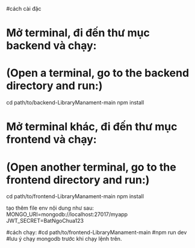 #cách cài đặc
# Mở terminal, đi đến thư mục backend và chạy:
# (Open a terminal, go to the backend directory and run:)
cd path/to/backend-LibraryManament-main
npm install

# Mở terminal khác, đi đến thư mục frontend và chạy:
# (Open another terminal, go to the frontend directory and run:)
cd path/to/frontend-LibraryManament-main
npm install

tạo thêm file env nội dung như sau:
MONGO_URI=mongodb://localhost:27017/myapp
JWT_SECRET=BatNgoChua123

#cách chạy: 
#cd path/to/frontend-LibraryManament-main
#npm run dev
#lưu ý chạy mongodb trước khi chạy lệnh trên.
